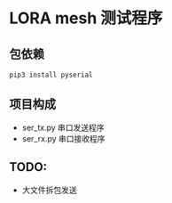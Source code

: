 # LORA mesh 测试程序

## 包依赖
```pip3 install pyserial ```

## 项目构成
- ser_tx.py 串口发送程序
- ser_rx.py 串口接收程序

## TODO:
- 大文件拆包发送